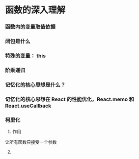 # 函数的深入理解

### 函数内的变量取值依据

### 闭包是什么

### 特殊的变量： this

### 阶乘递归

### 记忆化的核心思想是什么？

### 记忆化的核心思想在 React 的性能优化，React.memo 和 React.useCallback

### 柯里化

1. 作用

  让所有函数只接受一个参数

2. 
